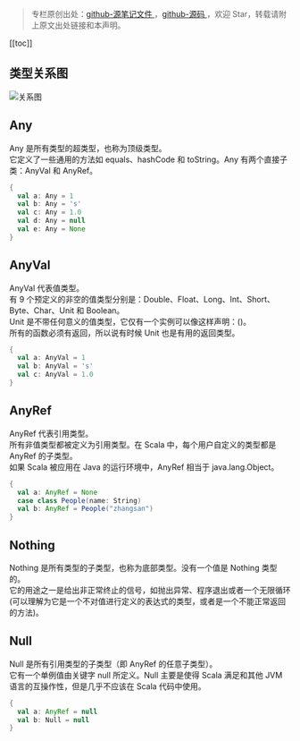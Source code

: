 > 专栏原创出处：[github-源笔记文件 ](https://github.com/GourdErwa/review-notes/tree/master/language/scala-basis) ，[github-源码 ](https://github.com/GourdErwa/scala-advanced/tree/master/scala-base/src/main/scala/com/gourd/scala/base/)，欢迎 Star，转载请附上原文出处链接和本声明。

[[toc]]  
## 类型关系图
![关系图 ](https://blog-review-notes.oss-cn-beijing.aliyuncs.com/language/scala-basis/_images/数据类型关系图.png)
## Any
Any 是所有类型的超类型，也称为顶级类型。  
它定义了一些通用的方法如 equals、hashCode 和 toString。Any 有两个直接子类：AnyVal 和 AnyRef。
```scala
{
  val a: Any = 1
  val b: Any = 's'
  val c: Any = 1.0
  val d: Any = null
  val e: Any = None
}
```
## AnyVal
AnyVal 代表值类型。  
有 9 个预定义的非空的值类型分别是：Double、Float、Long、Int、Short、Byte、Char、Unit 和 Boolean。  
Unit 是不带任何意义的值类型，它仅有一个实例可以像这样声明：()。  
所有的函数必须有返回，所以说有时候 Unit 也是有用的返回类型。  
```scala
{
  val a: AnyVal = 1
  val b: AnyVal = 's'
  val c: AnyVal = 1.0
}
```
## AnyRef
AnyRef 代表引用类型。  
所有非值类型都被定义为引用类型。在 Scala 中，每个用户自定义的类型都是 AnyRef 的子类型。  
如果 Scala 被应用在 Java 的运行环境中，AnyRef 相当于 java.lang.Object。
```scala
{
  val a: AnyRef = None
  case class People(name: String)
  val b: AnyRef = People("zhangsan")
}
```
## Nothing
Nothing 是所有类型的子类型，也称为底部类型。没有一个值是 Nothing 类型的。  
它的用途之一是给出非正常终止的信号，如抛出异常、程序退出或者一个无限循环
(可以理解为它是一个不对值进行定义的表达式的类型，或者是一个不能正常返回的方法)。
## Null
Null 是所有引用类型的子类型（即 AnyRef 的任意子类型）。  
它有一个单例值由关键字 null 所定义。Null 主要是使得 Scala 满足和其他 JVM 语言的互操作性，但是几乎不应该在 Scala 代码中使用。
```scala
{
  val a: AnyRef = null
  val b: Null = null
}
```